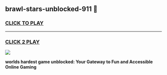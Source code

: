 
## brawl-stars-unblocked-911 👋
<h3>
<a href="https://premium.freeplayer.one?title=brawl-stars-unblocked-911&ref=14F">CLICK TO PLAY</a></h3>
<hr>

<h3>
<a href="https://premium.freeplayer.one?title=brawl-stars-unblocked-911&ref=14F">CLICK 2 PLAY</a>
  
</h3>

<a href="https://premium.freeplayer.one?title=brawl-stars-unblocked-911&ref=12F/"><img src="https://clearcache.store/games.png"></a>


**worlds hardest game unblocked: Your Gateway to Fun and Accessible Online Gaming**
